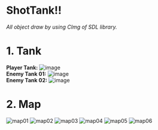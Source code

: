 # ShotTank!!
*All object draw by using CImg of SDL library.*

# 1. Tank
**Player Tank:**    ![image](https://github.com/utanh/ShotTank-/assets/110503544/2e85627c-c1ee-4bb2-9177-5a75f6b4d77f)<br />
**Enemy Tank 01:**    ![image](https://github.com/utanh/ShotTank-/assets/110503544/ea0eb1c9-d43f-409d-a4f7-3feb9ce86ac8)<br />
**Enemy Tank 02:**    ![image](https://github.com/utanh/ShotTank-/assets/110503544/8e88dde4-1c28-47af-ad5c-e67f1309d82b)<br />

# 2. Map
![map01](https://github.com/utanh/ShotTank-/assets/110503544/1edf79a0-8de0-4940-8f17-324c43b23c81)
![map02](https://github.com/utanh/ShotTank-/assets/110503544/efaba74c-8a48-49b2-92f9-f90a1ce60429)
![map03](https://github.com/utanh/ShotTank-/assets/110503544/6ada1868-88f7-416e-92a9-59cb251f07d6)
![map04](https://github.com/utanh/ShotTank-/assets/110503544/ea6ef17b-fafd-4f89-bb43-afab681b83ac)
![map05](https://github.com/utanh/ShotTank-/assets/110503544/be8c1b40-8ba1-483e-ba02-adfa9cdbcf1d)
![map06](https://github.com/utanh/ShotTank-/assets/110503544/8d387b03-1a0a-4f9e-8a10-678534c456c5)

